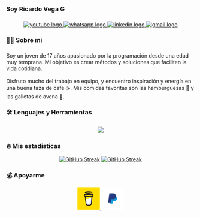 <h3 align="left">Soy Ricardo Vega G</h3>

###

<div align="center">
  <a href="https://www.youtube.com/@rickytodev" target="_blank">
    <img src="https://img.shields.io/static/v1?message=Youtube&logo=youtube&label=&color=FF0000&logoColor=white&labelColor=&style=for-the-badge" height="25" alt="youtube logo"  />
  </a>
  <a href="https://wa.me/3512807332" target="_blank">
    <img src="https://img.shields.io/static/v1?message=Whatsapp&logo=whatsapp&label=&color=25D366&logoColor=white&labelColor=&style=for-the-badge" height="25" alt="whatsapp logo"  />
  </a>
  <a href="https://www.linkedin.com/in/rickyto-dev/" target="_blank">
    <img src="https://img.shields.io/static/v1?message=LinkedIn&logo=linkedin&label=&color=0077B5&logoColor=white&labelColor=&style=for-the-badge" height="25" alt="linkedin logo"  />
  </a>
  <a href="https://mail.google.com/mail/u/0/?fs=1&tf=cm&source=mailto&to=rikytoloser@gmail.com" target="_blank">
    <img src="https://img.shields.io/static/v1?message=Gmail&logo=gmail&label=&color=D14836&logoColor=white&labelColor=&style=for-the-badge" height="25" alt="gmail logo"  />
  </a>
</div>

###

<h3 align="left">👩‍💻  Sobre mi</h3>

###

<p align="left">Soy un joven de 17 años apasionado por la programación desde una edad muy temprana. Mi objetivo es crear métodos y soluciones que faciliten la vida cotidiana.<br><br>Disfruto mucho del trabajo en equipo, y encuentro inspiración y energía en una buena taza de café ☕. Mis comidas favoritas son las hamburguesas 🍔 y las galletas de avena 🍪.</p>

###

<h3 align="left">🛠 Lenguajes y Herramientas</h3>

###

<div align="center">
  <img src="https://skillicons.dev/icons?i=python,figma,astro,typescript,tailwindcss,git,html,javascript,nodejs,electron,css,react,notion,photoshop,bun,express,github,gmail,md,postman,stackoverflow,vscode,windows"/>
</div>

###

<h3 align="left">🔥   Mis estadisticas</h3>

<div align="center">
  <a href="https://git.io/streak-stats"><img src="https://github-readme-stats.vercel.app/api?username=rickytodev&theme=dark&show_icons=true&hide_border=true&count_private=true" alt="GitHub Streak" /></a>
  <a href="https://git.io/streak-stats"><img src="https://github-readme-streak-stats.herokuapp.com?user=rickytodev&theme=dark&hide_border=true&locale=es&mode=weekly" alt="GitHub Streak" /></a>
</div>

###

<h3 align="left">💰  Apoyarme</h3>

<div align="center">
  <a href="https://buymeacoffee.com/rickytodev" target="_blank">
    <img src="./resources/buymyacoffe.png" height="60" alt="buy me a coffe logo"  />
  </a>
  <a href="https://www.paypal.com/paypalme/rickytodev" target="_blank">
    <img src="./resources/paypal.png" height="60" alt="paypal logo"  />
  </a>
</div>

###
